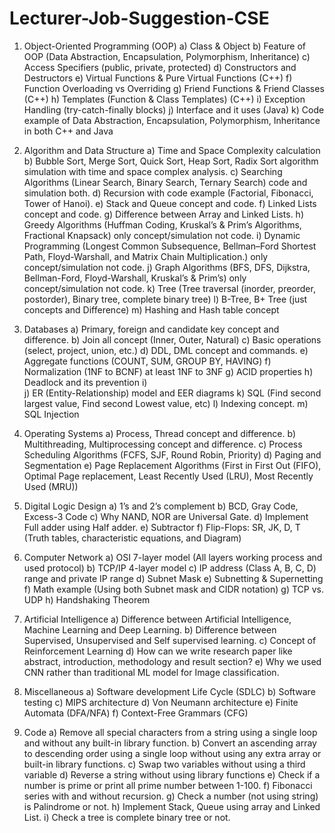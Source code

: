 # Lecturer-Job-Suggestion-CSE
1)	Object-Oriented Programming (OOP)
a)	Class & Object
b)	Feature of OOP (Data Abstraction, Encapsulation, Polymorphism, Inheritance)
c)	Access Specifiers (public, private, protected)
d)	Constructors and Destructors
e)	Virtual Functions & Pure Virtual Functions (C++)
f)	Function Overloading vs Overriding
g)	Friend Functions & Friend Classes (C++)
h)	Templates (Function & Class Templates) (C++)
i)	Exception Handling (try-catch-finally blocks)
j)	Interface and it uses (Java)
k)	Code example of Data Abstraction, Encapsulation, Polymorphism, Inheritance in both C++ and Java

2)	Algorithm and Data Structure
a)	Time and Space Complexity calculation
b)	Bubble Sort, Merge Sort, Quick Sort, Heap Sort, Radix Sort algorithm simulation with time and space complex analysis.
c)	Searching Algorithms (Linear Search, Binary Search, Ternary Search) code and simulation both.
d)	Recursion with code example (Factorial, Fibonacci, Tower of Hanoi).
e)	Stack and Queue concept and code.
f)	Linked Lists concept and code.
g)	Difference between Array and Linked Lists.
h)	Greedy Algorithms (Huffman Coding, Kruskal’s & Prim’s Algorithms, Fractional Knapsack) only concept/simulation not code.
i)	Dynamic Programming (Longest Common Subsequence, Bellman–Ford Shortest Path, Floyd-Warshall, and Matrix Chain Multiplication.) only concept/simulation not code.
j)	Graph Algorithms (BFS, DFS, Dijkstra, Bellman-Ford, Floyd-Warshall, Kruskal’s & Prim’s) only concept/simulation not code.
k)	Tree (Tree traversal (inorder, preorder, postorder), Binary tree, complete binary tree)
l)	B-Tree, B+ Tree (just concepts and Difference)
m)	Hashing and Hash table concept

3)	Databases
a)	Primary, foreign and candidate key concept and difference.
b)	Join all concept (Inner, Outer, Natural)
c)	Basic operations (select, project, union, etc.)
d)	DDL, DML concept and commands.
e)	Aggregate functions (COUNT, SUM, GROUP BY, HAVING) 
f)	Normalization (1NF to BCNF) at least 1NF to 3NF 
g)	ACID properties
h)	Deadlock and its prevention 
i)	
j)	ER (Entity-Relationship) model and EER diagrams
k)	SQL (Find second largest value, Find second Lowest value, etc)
l)	Indexing concept.
m)	SQL Injection

4)	 Operating Systems
a)	Process, Thread concept and difference.
b)	Multithreading, Multiprocessing concept and difference.
c)	Process Scheduling Algorithms (FCFS, SJF, Round Robin, Priority)
d)	Paging and Segmentation
e)	Page Replacement Algorithms (First in First Out (FIFO), Optimal Page replacement, Least Recently Used (LRU), Most Recently Used (MRU))

5)	Digital Logic Design
a)	1’s and 2’s complement
b)	BCD, Gray Code, Excess-3 Code
c)	Why NAND, NOR are Universal Gate.
d)	Implement Full adder using Half adder.
e)	Subtractor
f)	Flip-Flops: SR, JK, D, T (Truth tables, characteristic equations, and Diagram)

6)	Computer Network
a)	OSI 7-layer model (All layers working process and used protocol)
b)	TCP/IP 4-layer model
c)	IP address (Class A, B, C, D) range and private IP range
d)	Subnet Mask
e)	Subnetting & Supernetting
f)	Math example (Using both Subnet mask and CIDR notation)
g)	TCP vs. UDP 
h)	Handshaking Theorem

7)	Artificial Intelligence
a)	Difference between Artificial Intelligence, Machine Learning and Deep Learning.
b)	Difference between Supervised, Unsupervised and Self supervised learning.
c)	Concept of Reinforcement Learning
d)	How can we write research paper like abstract, introduction, methodology and result section?
e)	Why we used CNN rather than traditional ML model for Image classification.



8)	Miscellaneous
a)	Software development Life Cycle (SDLC)
b)	Software testing 
c)	MIPS architecture
d)	Von Neumann architecture
e)	Finite Automata (DFA/NFA)
f)	Context-Free Grammars (CFG)

9)	Code
a)	Remove all special characters from a string using a single loop and without any built-in library function.
b)	Convert an ascending array to descending order using a single loop without using any extra array or built-in library functions.
c)	Swap two variables without using a third variable
d)	Reverse a string without using library functions
e)	Check if a number is prime or print all prime number between 1-100.
f)	Fibonacci series with and without recursion.
g)	Check a number (not using string) is Palindrome or not.
h)	Implement Stack, Queue using array and Linked List.
i)	Check a tree is complete binary tree or not.



